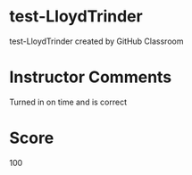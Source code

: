 # test-LloydTrinder
test-LloydTrinder created by GitHub Classroom
# Instructor Comments
Turned in on time and is correct
# Score
100
